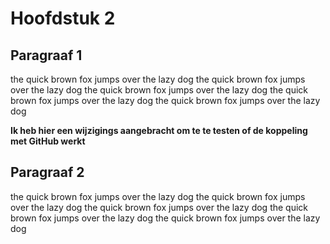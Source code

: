 Hoofdstuk 2
===========

Paragraaf 1
-----------

the quick brown fox jumps over the lazy dog the quick brown fox jumps over the
lazy dog the quick brown fox jumps over the lazy dog the quick brown fox jumps
over the lazy dog the quick brown fox jumps over the lazy dog

**Ik heb hier een wijzigings aangebracht om te te testen of de koppeling met
GitHub werkt**

Paragraaf 2
-----------

the quick brown fox jumps over the lazy dog the quick brown fox jumps over the
lazy dog the quick brown fox jumps over the lazy dog the quick brown fox jumps
over the lazy dog the quick brown fox jumps over the lazy dog
